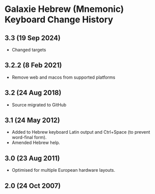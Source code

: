 # Galaxie Hebrew (Mnemonic) Keyboard Change History

## 3.3 (19 Sep 2024)
* Changed targets

## 3.2.2 (8 Feb 2021)
* Remove web and macos from supported platforms

## 3.2 (24 Aug 2018)

* Source migrated to GitHub

## 3.1 (24 May 2012)

* Added to Hebrew keyboard Latin output and Ctrl+Space (to prevent word-final form). 
* Amended Hebrew help.

## 3.0 (23 Aug 2011)

* Optimised for multiple European hardware layouts.

## 2.0 (24 Oct 2007)